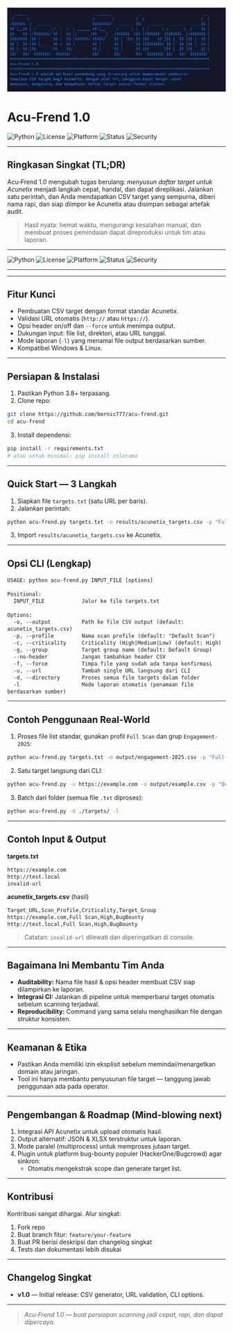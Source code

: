 ![Banner](img/Acu-Friend.png)

# Acu‑Frend 1.0

![Python](https://img.shields.io/badge/Python-3.8%2B-blue.svg) ![License](https://img.shields.io/badge/License-MIT-green.svg) ![Platform](https://img.shields.io/badge/Platform-Linux%20%7C%20Windows-lightgrey.svg) ![Status](https://img.shields.io/badge/Build-Ready-brightgreen.svg) ![Security](https://img.shields.io/badge/Focus-Bug%20Hunting-critical.svg)

---

## Ringkasan Singkat (TL;DR)
Acu‑Frend 1.0 mengubah tugas berulang: *menyusun daftar target untuk Acunetix* menjadi langkah cepat, handal, dan dapat direplikasi. Jalankan satu perintah, dan Anda mendapatkan CSV target yang sempurna, diberi nama rapi, dan siap diimpor ke Acunetix atau disimpan sebagai artefak audit.

> Hasil nyata: hemat waktu, mengurangi kesalahan manual, dan membuat proses pemindaian dapat direproduksi untuk tim atau laporan.

---


![Python](https://img.shields.io/badge/Python-3.8%2B-blue.svg)
![License](https://img.shields.io/badge/License-MIT-green.svg)
![Platform](https://img.shields.io/badge/Platform-Linux%20%7C%20Windows-lightgrey.svg)
![Status](https://img.shields.io/badge/Build-Ready-brightgreen.svg)
![Security](https://img.shields.io/badge/Focus-Bug%20Hunting-critical.svg)


---
---

## Fitur Kunci
- Pembuatan CSV target dengan format standar Acunetix.
- Validasi URL otomatis (`http://` atau `https://`).
- Opsi header on/off dan `--force` untuk menimpa output.
- Dukungan input: file list, direktori, atau URL tunggal.
- Mode laporan (`-l`) yang menamai file output berdasarkan sumber.
- Kompatibel Windows & Linux.

---

## Persiapan & Instalasi
1. Pastikan Python 3.8+ terpasang.
2. Clone repo:

```bash
git clone https://github.com/bernic777/acu-frend.git
cd acu-frend
```

3. Install dependensi:

```bash
pip install -r requirements.txt
# atau untuk minimal: pip install colorama
```

---

## Quick Start — 3 Langkah
1. Siapkan file `targets.txt` (satu URL per baris).
2. Jalankan perintah:

```bash
python acu-frend.py targets.txt -o results/acunetix_targets.csv -p "Full Scan" -c High -g BugBounty
```

3. Import `results/acunetix_targets.csv` ke Acunetix.

---

## Opsi CLI (Lengkap)
```
USAGE: python acu-frend.py INPUT_FILE [options]

Positional:
  INPUT_FILE            Jalur ke file targets.txt

Options:
  -o, --output          Path ke file CSV output (default: acunetix_targets.csv)
  -p, --profile         Nama scan profile (default: "Default Scan")
  -c, --criticality     Criticality (High|Medium|Low) (default: High)
  -g, --group           Target group name (default: Default Group)
  --no-header           Jangan tambahkan header CSV
  -f, --force           Timpa file yang sudah ada tanpa konfirmasi
  -u, --url             Tambah single URL langsung dari CLI
  -d, --directory       Proses semua file targets dalam folder
  -l                    Mode laporan otomatis (penamaan file berdasarkan sumber)
```

---

## Contoh Penggunaan Real-World
1. Proses file list standar, gunakan profil `Full Scan` dan grup `Engagement-2025`:

```bash
python acu-frend.py targets.txt -o output/engagement-2025.csv -p "Full Scan" -c High -g "Engagement-2025"
```

2. Satu target langsung dari CLI:

```bash
python acu-frend.py -u https://example.com -o output/example.csv -p "Quick Scan" -c Medium
```

3. Batch dari folder (semua file `.txt` diproses):

```bash
python acu-frend.py -d ./targets/ -l
```

---

## Contoh Input & Output
**targets.txt**
```
https://example.com
http://test.local
invalid-url
```

**acunetix_targets.csv** (hasil)
```
Target_URL,Scan_Profile,Criticality,Target_Group
https://example.com,Full Scan,High,BugBounty
http://test.local,Full Scan,High,BugBounty
```
> Catatan: `invalid-url` dilewati dan diperingatkan di console.

---

## Bagaimana Ini Membantu Tim Anda
- **Auditability:** Nama file hasil & opsi header membuat CSV siap dilampirkan ke laporan.  
- **Integrasi CI:** Jalankan di pipeline untuk memperbarui target otomatis sebelum scanning terjadwal.  
- **Reproducibility:** Command yang sama selalu menghasilkan file dengan struktur konsisten.

---

## Keamanan & Etika
- Pastikan Anda memiliki izin eksplisit sebelum memindai/menargetkan domain atau jaringan.
- Tool ini hanya membantu penyusunan file target — tanggung jawab penggunaan ada pada operator.

---

## Pengembangan & Roadmap (Mind‑blowing next)
1. Integrasi API Acunetix untuk upload otomatis hasil.  
2. Output alternatif: JSON & XLSX terstruktur untuk laporan.  
3. Mode paralel (multiprocess) untuk memproses jutaan target.  
4. Plugin untuk platform bug-bounty populer (HackerOne/Bugcrowd) agar sinkron:
   - Otomatis mengekstrak scope dan generate target list.  

---

## Kontribusi
Kontribusi sangat dihargai. Alur singkat:
1. Fork repo  
2. Buat branch fitur: `feature/your-feature`  
3. Buat PR berisi deskripsi dan changelog singkat  
4. Tests dan dokumentasi lebih disukai

---

## Changelog Singkat
- **v1.0** — Initial release: CSV generator, URL validation, CLI options.

---

> _Acu‑Frend 1.0 — buat persiapan scanning jadi cepat, rapi, dan dapat dipercaya._
